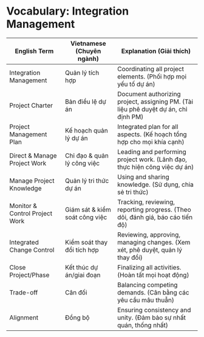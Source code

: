 # Vocabulary: Integration Management

| English Term                   | Vietnamese (Chuyên ngành)         | Explanation (Giải thích) |
|--------------------------------|-----------------------------------|-------------------------|
| Integration Management         | Quản lý tích hợp                  | Coordinating all project elements. (Phối hợp mọi yếu tố dự án) |
| Project Charter                | Bản điều lệ dự án                 | Document authorizing project, assigning PM. (Tài liệu phê duyệt dự án, chỉ định PM) |
| Project Management Plan        | Kế hoạch quản lý dự án            | Integrated plan for all aspects. (Kế hoạch tổng hợp cho mọi khía cạnh) |
| Direct & Manage Project Work   | Chỉ đạo & quản lý công việc       | Leading and performing project work. (Lãnh đạo, thực hiện công việc dự án) |
| Manage Project Knowledge       | Quản lý tri thức dự án            | Using and sharing knowledge. (Sử dụng, chia sẻ tri thức) |
| Monitor & Control Project Work | Giám sát & kiểm soát công việc    | Tracking, reviewing, reporting progress. (Theo dõi, đánh giá, báo cáo tiến độ) |
| Integrated Change Control      | Kiểm soát thay đổi tích hợp       | Reviewing, approving, managing changes. (Xem xét, phê duyệt, quản lý thay đổi) |
| Close Project/Phase            | Kết thúc dự án/giai đoạn          | Finalizing all activities. (Hoàn tất mọi hoạt động) |
| Trade-off                      | Cân đối                            | Balancing competing demands. (Cân bằng các yêu cầu mâu thuẫn) |
| Alignment                      | Đồng bộ                            | Ensuring consistency and unity. (Đảm bảo sự nhất quán, thống nhất) | 